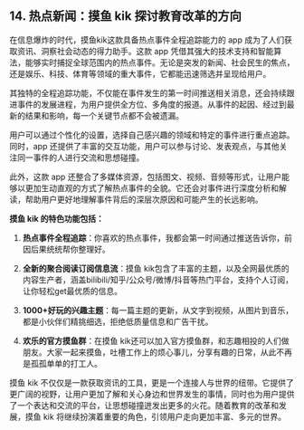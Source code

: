 ## 14. 热点新闻：摸鱼 kik 探讨教育改革的方向


在信息爆炸的时代，摸鱼kik这款具备热点事件全程追踪能力的 app 成为了人们获取资讯、洞察社会动态的得力助手。这款 app 凭借其强大的技术支持和智能算法，能够实时捕捉全球范围内的热点事件。无论是突发的新闻、社会民生的焦点，还是娱乐、科技、体育等领域的重大事件，它都能迅速筛选并呈现给用户。

其独特的全程追踪功能，不仅能在事件发生的第一时间推送相关消息，还会持续跟进事件的发展进程，为用户提供全方位、多角度的报道。从事件的起因、经过到最新的结果和影响，每一个关键节点都不会被遗漏。

用户可以通过个性化的设置，选择自己感兴趣的领域和特定的事件进行重点追踪。同时，app 还提供了丰富的交互功能，用户可以参与讨论、发表观点，与其他关注同一事件的人进行交流和思想碰撞。

此外，这款 app 还整合了多媒体资源，包括图文、视频、音频等形式，让用户能够以更加生动直观的方式了解热点事件的全貌。它还会对事件进行深度分析和解读，帮助用户更好地理解事件背后的深层次原因和可能产生的长远影响。

**摸鱼 kik 的特色功能包括：**

1. **热点事件全程追踪**：你喜欢的热点事件，我都会第一时间通过推送告诉你，前因后果统统帮你整理好。
   
2. **全新的聚合阅读订阅信息流**：摸鱼 kik包含了丰富的主题，以及全网最优质的内容生产者，涵盖bilibili/知乎/公众号/微博/抖音等热门平台，支持个人订阅，让你轻松get最优质的信息。
   
3. **1000+好玩的兴趣主题**：每一篇主题的更新，从文字到视频，从图片到音乐，都是小伙伴们精挑细选，拒绝低质量信息和广告干扰。
   
4. **欢乐的官方摸鱼群**：在摸鱼 kik还可以加入官方摸鱼群，和志趣相投的人们做朋友。大家一起来摸鱼，吐槽工作上的烦心事儿，分享有趣的日常，从此不再是孤孤单单的打工人。 

摸鱼 kik 不仅仅是一款获取资讯的工具，更是一个连接人与世界的纽带。它提供了更广阔的视野，让用户更加了解和关心身边和世界发生的事情，同时也为用户提供了一个表达和交流的平台，让思想碰撞迸发出更多的火花。随着教育的改革和发展，摸鱼 kik 将继续扮演着重要的角色，引领用户走向更加丰富、多元的世界。